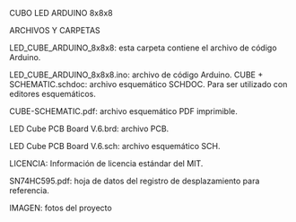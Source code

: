 CUBO LED ARDUINO 8x8x8

ARCHIVOS Y CARPETAS

LED_CUBE_ARDUINO_8x8x8: esta carpeta contiene el archivo de código Arduino.

LED_CUBE_ARDUINO_8x8x8.ino: archivo de código Arduino.
CUBE + SCHEMATIC.schdoc: archivo esquemático SCHDOC. Para ser utilizado con editores esquemáticos.

CUBE-SCHEMATIC.pdf: archivo esquemático PDF imprimible.

LED Cube PCB Board V.6.brd: archivo PCB.

LED Cube PCB Board V.6.sch: archivo esquemático SCH.

LICENCIA: Información de licencia estándar del MIT.

SN74HC595.pdf: hoja de datos del registro de desplazamiento para referencia.

IMAGEN: fotos del proyecto
